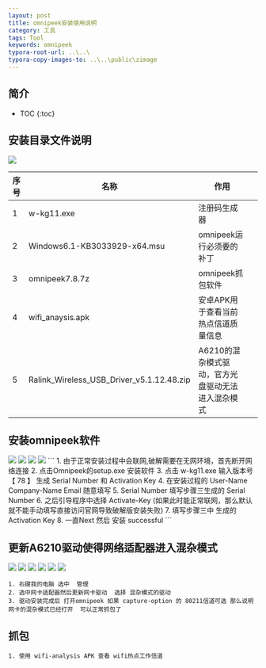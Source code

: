 ```yaml
---
layout: post
title: omnipeek安装使用说明
category: 工具
tags: Tool
keywords: omnipeek
typora-root-url: ..\..\
typora-copy-images-to: ..\..\public\zimage
---
```


## 简介
 * TOC
 {:toc}
## 安装目录文件说明

<img src="/public/zimage/tool/omnipeek/1.jpg">

|  序号 | 名称  |  作用 |   |
| ------------ | ------------ | ------------ | ------------ |
|  1 | w-kg11.exe  | 注册码生成器   |   |
|  2 | Windows6.1-KB3033929-x64.msu  |  omnipeek运行必须要的补丁  |   |
| 3  | omnipeek7.8.7z  |  omnipeek抓包软件 |   |
| 4  |  wifi_anaysis.apk | 安卓APK用于查看当前热点信道质量信息  |   |
| 5  |  Ralink_Wireless_USB_Driver_v5.1.12.48.zip | A6210的混杂模式驱动，官方光盘驱动无法进入混杂模式 |   |



## 安装omnipeek软件

<img src="/public/zimage/tool/omnipeek/2.jpg">

<img src="/public/zimage/tool/omnipeek/3.jpg">


<img src="/public/zimage/tool/omnipeek/4.jpg">

<img src="/public/zimage/tool/omnipeek/5.jpg">
```
1. 由于正常安装过程中会联网,破解需要在无网环境，首先断开网络连接
2. 点击Omnipeek的setup.exe 安装软件
3. 点击 w-kg11.exe  输入版本号 【 78 】 生成 Serial Number  和 Activation Key
4. 在安装过程的  User-Name  Company-Name  Email 随意填写
5.  Serial Number 填写步骤三生成的 Serial Number 
6.  之后引导程序中选择  Activate-Key (如果此时能正常联网，那么默认就不能手动填写直接访问官网导致破解版安装失败)
7. 填写步骤三中 生成的 Activation Key
8.  一直Next  然后 安装 successful
```

## 更新A6210驱动使得网络适配器进入混杂模式


<img src="/public/zimage/tool/omnipeek/6.jpg">

<img src="/public/zimage/tool/omnipeek/7.jpg">


<img src="/public/zimage/tool/omnipeek/8.jpg">

<img src="/public/zimage/tool/omnipeek/9.jpg">

<img src="/public/zimage/tool/omnipeek/10.jpg">

<img src="/public/zimage/tool/omnipeek/11.jpg">

```
1. 右键我的电脑 选中  管理
2. 选中网卡适配器然后更新网卡驱动  选择 混杂模式的驱动
3. 驱动安装完成后 打开omnipeek 如果 capture-option 的 80211信道可选 那么说明 网卡的混杂模式已经打开  可以正常抓包了

```



## 抓包


```
1. 使用 wifi-analysis APK 查看 wifi热点工作信道


```
